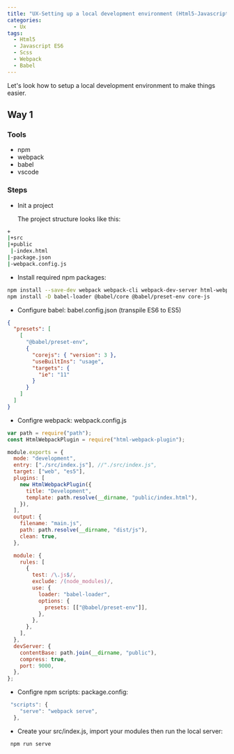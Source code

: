```yaml
---
title: "UX-Setting up a local development environment (Html5-Javascript ES6 -Scss)"
categories:
  - Ux
tags:
  - Html5
  - Javascript ES6
  - Scss
  - Webpack
  - Babel
---
```


Let's look how to setup a local development environment to make things easier.

## Way 1

### Tools

- npm
- webpack
- babel
- vscode

### Steps

- Init a project

  The project structure looks like this:

```bash
+
|+src
|+public
 |-index.html
|-package.json
|-webpack.config.js

```

- Install required npm packages:

```bash
npm install --save-dev webpack webpack-cli webpack-dev-server html-webpack-plugin
npm install -D babel-loader @babel/core @babel/preset-env core-js
```

- Configure babel: babel.config.json
  (transpile ES6 to ES5)

```json
{
  "presets": [
    [
      "@babel/preset-env",
      {
        "corejs": { "version": 3 },
        "useBuiltIns": "usage",
        "targets": {
          "ie": "11"
        }
      }
    ]
  ]
}
```

- Configre webpack: webpack.config.js

```javascript
var path = require("path");
const HtmlWebpackPlugin = require("html-webpack-plugin");

module.exports = {
  mode: "development",
  entry: ["./src/index.js"], //"./src/index.js",
  target: ["web", "es5"],
  plugins: [
    new HtmlWebpackPlugin({
      title: "Development",
      template: path.resolve(__dirname, "public/index.html"),
    }),
  ],
  output: {
    filename: "main.js",
    path: path.resolve(__dirname, "dist/js"),
    clean: true,
  },

  module: {
    rules: [
      {
        test: /\.js$/,
        exclude: /(node_modules)/,
        use: {
          loader: "babel-loader",
          options: {
            presets: [["@babel/preset-env"]],
          },
        },
      },
    ],
  },
  devServer: {
    contentBase: path.join(__dirname, "public"),
    compress: true,
    port: 9000,
  },
};
```

- Configre npm scripts: package.config:

```javascript
 "scripts": {
    "serve": "webpack serve",
  },
```

- Create your src/index.js, import your modules then run the local server:

```bash
 npm run serve
```
